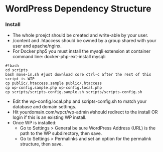 # WordPress Dependency Structure #


### Install ###
* The whole proejct should be created and write-able by your user.
* /content and .htaccess should be owned by a group shared with your user and apache/nginx.
* For Docker php5 you must install the mysqli extension at container command line: docker-php-ext-install mysqli 

```
#!bash
cd scripts
bash move-in.sh #just download core ctrl-c after the rest of this script is WIP
cp public/.htaccess.sample public/.htaccess
cp wp-config.sample.php wp-config.local.php
cp scripts/scripts-config.sample.sh scripts/scripts-config.sh

```
* Edit the wp-config.local.php and scripts-config.sh to match your database and domain settings.
* Hit yourdomain.com/wpcr/wp-admin #should redirect to the install OR login if this is an existing WP install.
* Once WP is installed:
    * Go to Settings >  General be sure WordPress Address (URL) is the path to the WP subdirectory, then save.
    * Go to Settings > Permalinks and set an option for the permalink structure, then save.